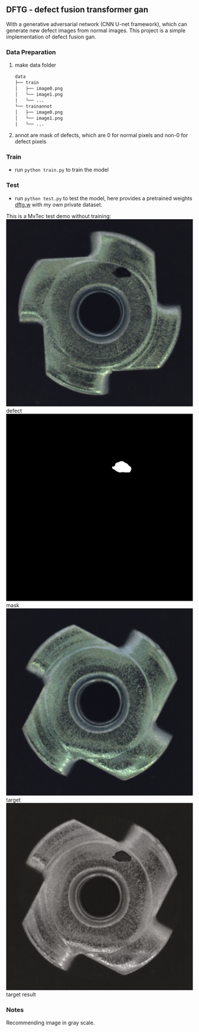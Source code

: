 ## DFTG - defect fusion transformer gan
With a generative adversarial network (CNN U-net framework), which can generate new defect images from normal images. This project is a simple implementation of defect fusion gan. 
### Data Preparation
1. make data folder
    ``` text
    data
    ├── train
    │   ├── image0.png
    │   └── image1.png
    |   └── ...
    └── trainannot
    │   ├── image0.png
    │   └── image1.png
    |   └── ...
    ```
2. annot are mask of defects, which are 0 for normal pixels and non-0 for defect pixels


### Train

* run `python train.py` to train the model

### Test
* run `python test.py` to test the model, here provides a pretrained weights [dftg.w](https://drive.google.com/drive/folders/1h3_KnAeCRTBU8yBQbf5QGCSkwOfi8YSh?usp=drive_link) with my own private dataset.

This is a MvTec test demo without training:
![defect](images/000.png) defect
![mask](images/000_mask.png) mask
![target](images/001.png) target
![target](images/output.png) target result

### Notes
Recommending image in gray scale.
